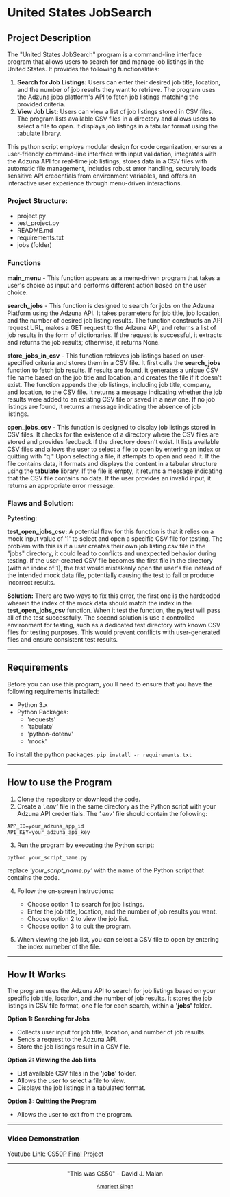 # United States JobSearch

## Project Description
The "United States JobSearch" program is a command-line interface program that allows users to search for and manage job listings in the United States. It provides the following functionalities:

1. **Search for Job Listings:** Users can enter their desired job title, location, and the number of job results they want to retrieve. The program uses the Adzuna jobs platform's API to fetch job listings matching the provided criteria.
2. **View Job List:** Users can view a list of job listings stored in CSV files. The program lists available CSV files in a directory and allows users to select a file to open. It displays job listings in a tabular format using the tabulate library.

This python script employs modular design for code organization, ensures a user-friendly command-line interface with input validation, integrates with the Adzuna API for real-time job listings, stores data in a CSV files with automatic file management, includes robust error handling, securely loads sensitive API credentials from environment variables, and offers an interactive user experience through menu-driven interactions.

### Project Structure:
* project.py
* test_project.py
* README.md
* requirements.txt
* jobs (folder)
    

### Functions
**main_menu** - This function appears as a menu-driven program that takes a user's choice as input and performs different action based on the user choice.

**search_jobs** - This function is designed to search for jobs on the Adzuna Platform using the Adzuna API. It takes parameters for job title, job location, and the number of desired job listing results. The function constructs an API request URL, makes a GET request to the Adzuna API, and returns a list of job results in the form of dictionaries. If the request is successful, it extracts and returns the job results; otherwise, it returns None. 

**store_jobs_in_csv** - This function retrieves job listings based on user-specified criteria and stores them in a CSV file. It first calls the **search_jobs** function to fetch job results. If results are found, it generates a unique CSV file name based on the job title and location, and creates the file if it doesn't exist. The function appends the job listings, including job title, company, and location, to the CSV file. It returns a message indicating whether the job results were added to an existing CSV file or saved in a new one. If no job listings are found, it returns a message indicating the absence of job listings.

**open_jobs_csv** - This function is designed to display job listings stored in CSV files. It checks for the existence of a directory where the CSV files are stored and provides feedback if the directory doesn't exist. It lists available CSV files and allows the user to select a file to open by entering an index or quitting with "q." Upon selecting a file, it attempts to open and read it. If the file contains data, it formats and displays the content in a tabular structure using the **tabulate** library. If the file is empty, it returns a message indicating that the CSV file contains no data. If the user provides an invalid input, it returns an appropriate error message.

### Flaws and Solution:

**Pytesting:**

**test_open_jobs_csv:** A potential flaw for this function is that it relies on a mock input value of '1' to select and open a specific CSV file for testing. The problem with this is if a user creates their own job listing.csv file in the "jobs" directory, it could lead to conflicts and unexpected behavior during testing. If the user-created CSV file becomes the first file in the directory (with an index of 1), the test would mistakenly open the user's file instead of the intended mock data file, potentially causing the test to fail or produce incorrect results.

**Solution:** There are two ways to fix this error, the first one is the hardcoded wherein the index of the mock data should match the index in the **test_open_jobs_csv** function. When it test the function, the pytest will pass all of the test successfully. The second solution is use a controlled environment for testing, such as a dedicated test directory with known CSV files for testing purposes. This would prevent conflicts with user-generated files and ensure consistent test results.

---

## Requirements
Before you can use this program, you'll need to ensure that you have the following requirements installed:
- Python 3.x
- Python Packages:
    - 'requests'
    - 'tabulate'
    - 'python-dotenv'
    - 'mock'

To install the python packages: `pip install -r requirements.txt`

---

## How to use the Program
1. Clone the repository or download the code.
2. Create a *'.env'* file in the same directory as the Python script with your Adzuna API credentials. The *'.env'* file should contain the following:
```
APP_ID=your_adzuna_app_id
API_KEY=your_adzuna_api_key
```
3. Run the program by executing the Python script:

`python your_script_name.py`

replace *'your_script_name.py'* with the name of the Python script that contains the code.

4. Follow the on-screen instructions:
    * Choose option 1 to search for job listings.
    * Enter the job title, location, and the number of job results you want.
    * Choose option 2 to view the job list.
    * Choose option 3 to quit the program.
    
5. When viewing the job list, you can select a CSV file to open by entering the index numeber of the file.

---

## How It Works
The program uses the Adzuna API to search for job listings based on your specific job title, location, and the number of job results. It stores the job listings in CSV file format, one file for each search, within a **'jobs'** folder.

**Option 1: Searching for Jobs**
* Collects user input for job title, location, and number of job results.
* Sends a request to the Adzuna API.
* Store the job listings result in a CSV file.

**Option 2: Viewing the Job lists**
* List available CSV files in the **'jobs'** folder.
* Allows the user to select a file to view.
* Displays the job listings in a tabulated format.

**Option 3: Quitting the Program**
* Allows the user to exit from the program.
___

### Video Demonstration 
Youtube Link: [CS50P Final Project](https://youtu.be/M56x-Lxm9aI)

---

<div style="text-align: center;"> 
<p style="font-size: 14px;">"This was CS50" - David J. Malan </p>
<a style="font-size: 12px;" href='https://github.com/amarjeeettt'> Amarjeet Singh </a>
</div>
